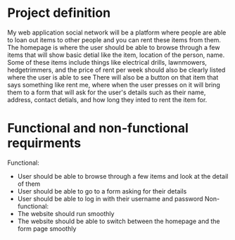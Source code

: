 # Project definition
My web application social network will be a platform where people are able to loan out items to other people and you can rent these items from them. The homepage is where the user should be able to browse through a few items that will show basic detial like the item, location of the person, name. Some of these items include things like electrical drills, lawnmowers, hedgetrimmers, and the price of rent per week should also be clearly listed where the user is able to see  There will also be a button on that item that says something like rent me, where when the user presses on it will bring them to a form that will ask for the user's details such as their name, address, contact detials, and how long they inted to rent the item for. 
# Functional and non-functional requirments
Functional:
- User should be able to browse through a few items and look at the detail of them
- User should be able to go to a form asking for their details
- User should be able to log in with their username and password
Non-functional:
- The website should run smoothly 
- The website should be able to switch between the homepage and the form page smoothly 